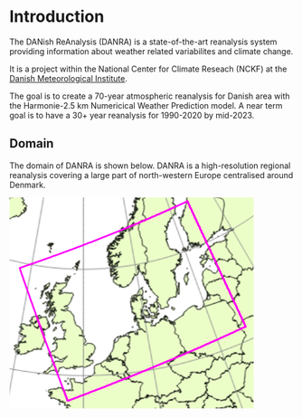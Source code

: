 # Introduction

The DANish ReAnalysis (DANRA) is a state-of-the-art reanalysis system providing information about weather related variabilites and climate change.

It is a project within the National Center for Climate Reseach (NCKF) at the [Danish Meteorological Institute](https://www.dmi.dk/).

The goal is to create a 70-year atmospheric reanalysis for Danish area with the Harmonie-2.5 km Numericical Weather Prediction model. A near term goal is to have a 30+ year reanalysis for 1990-2020 by mid-2023.

## Domain
The domain of DANRA is shown below. DANRA is a high-resolution regional reanalysis covering a large part of north-western Europe centralised around Denmark.



![alt text](DKAdomain.png)
